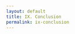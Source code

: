 ```yaml
---
layout: default
title: IX. Conclusion
permalink: ix-conclusion
---
```

<!-- Add an essay or interpretive material below this line,
using HTML or markdown.  Do not modify this file above this line -->
